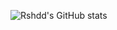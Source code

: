 ![Rshdd's GitHub stats](https://github-readme-stats.vercel.app/api?username=rshdd&show_icons=true&theme=tokyonight)

